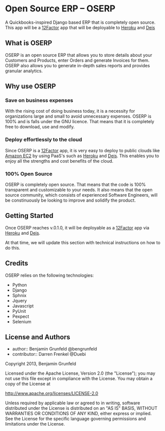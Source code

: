 # Open Source ERP – OSERP

A Quickbooks-inspired Django based ERP that is completely open source. 
This app will be a [12Factor](http://12factor.net/) app that will be deployable to [Heroku](http://heroku.com) and [Deis](http://deis.io)

## What is OSERP

OSERP is an open source ERP that allows you to store details about your Customers and Products, enter Orders and generate Invoices for them. OSERP also allows you to generate in-depth sales reports and provides granular analytics.

## Why use OSERP

### Save on business expenses

With the rising cost of doing business today, it is a necessity for organizations large and small to avoid unnecessary expenses. OSERP is 100% and is falls under the GNU licence. That means that it is completely free to download, use and modify.

### Deploy effortlessly to the cloud

Since OSERP is a [12Factor](http://12factor.net/) app, it is very easy to deploy to public clouds like [Amazon EC2](http://http://aws.amazon.com/ec2/) by using PaaS's such as [Heroku](http://heroku.com) and [Deis](http://deis.io). This enables you to enjoy all the strengths and cost benefits of the cloud.

### 100% Open Source

OSERP is completely open source. That means that the code is 100% transparent and customizable to your needs. It also means that the open source community, which consists of experienced Software Engineers, will be constinuously be looking to improve and solidify the product.

## Getting Started

Once OSERP reaches v.0.1.0, it will be deployable as a [12Factor](http://12factor.net/) app via [Heroku](http://heroku.com) and [Deis](http://deis.io).

At that time, we will update this section with technical instructions on how to do this.

## Credits

OSERP relies on the following technologies:

* Python
* Django
* Sphnix
* Jquery
* Javascript
* PyUnit
* Pexpect
* Selenium

## License and Authors

* author:: Benjamin Grunfeld @bengrunfeld
* contributor:: Darren Frenkel @Duebi

Copyright 2013, Benjamin Grunfeld

Licensed under the Apache License, Version 2.0 (the "License"); you may not use this file except in compliance with the License. You may obtain a copy of the License at 

http://www.apache.org/licenses/LICENSE-2.0

Unless required by applicable law or agreed to in writing, software distributed under the License is distributed on an "AS IS" BASIS, WITHOUT WARRANTIES OR CONDITIONS OF ANY KIND, either express or implied. See the License for the specific language governing permissions and limitations under the License.